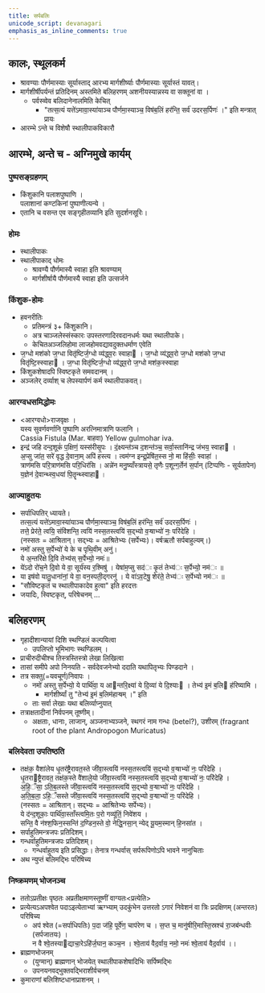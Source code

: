 ```yaml
---
title: सर्पबलिः
unicode_script: devanagari
emphasis_as_inline_comments: true
---
```


## कालः, स्थूलकर्म
  - श्रावण्याः पौर्णमास्याः सूर्यास्ताद् आरभ्य मार्गशीर्ष्याः पौर्णमास्याः सूर्यास्तं यावत्।
  - मार्गशीर्षीपर्यन्तं प्रतिदिनम् अस्तमिते बलिहरणम् अशनीयस्यान्नस्य वा सक्तूनां वा ।
    - पर्वस्व्वेव बलिदानेनालमिति केचित्
      - "तत्स॒त्यं यत्ते॑ऽमावा॒स्या॑याञ्च पौर्णमा॒स्याञ्च॒ विष॑ब॒लिं हर॑न्ति॒ सर्व॑ उदरस॒र्पिणः॑ ।" इति मन्त्रात् प्रायः
  - आरम्भे ऽन्ते च विशेषौ स्थालीपाकविकारौ

## आरम्भे, अन्ते च - अग्निमुखे कार्यम्
### पुष्पसङ्ग्रहणम्
- किंशुकानि पलाशपुष्पाणि ।  
पलाशानां कण्टकिनां पुष्पाणीत्यन्ये ।
- एतानि च वसन्त एव सङ्गृहीतव्यानि इति सुदर्शनसूरिः।

### होमः
- स्थालीपाकः
- स्थालीपाकाद् धोमः
  - श्रावण्यै पौर्णमास्यै स्वाहा इति श्रावण्याम्
  - मार्गशीर्षायै पौर्णमास्यै स्वाहा इति उत्सर्जने

### किंशुक-होमः
- हवनरीतिः
  - प्रतिमन्त्रं ३+ किंशुकानि।
  - अत्र चाञ्जलेस्संस्कारः उपस्तरणादिरवदानधर्मः यथा स्थालीपाके।
  - केचितअञ्जलिहोमा लाजहोमवद्यावदुक्तधर्माण एवेति
-  ज॒ग्धो मश॑को ज॒ग्धा वितृ॑ष्टिर्ज॒ग्धो व्य॑द्ध्व॒रः स्वाहा । ज॒ग्धो व्य॑द्ध्व॒रो ज॒ग्धो मश॑को ज॒ग्धा वितृ॑ष्टि॒स्स्वाहा । ज॒ग्धा वितृ॑ष्टिर्ज॒ग्धो व्य॑द्ध्व॒रो ज॒ग्धो मश॑क॒स्स्वाहा
- किंशुकशेषादपि स्विष्टकृते समवदानम् ।
- अञ्जलेर् दर्व्याश् च लेपस्यार्पणं कर्म स्थालीपाकवत्।

### आरग्वधसमिद्धोमः
- <आरग्वधो>राजवृक्षः ।  
यस्य सुवर्णवर्णानि पुष्पाणि अरत्निमात्राणि फलानि ।  
Cassia Fistula (Mar. बाहवा) Yellow gulmohar iva.
- इन्द्र॑ जहि दन्द॒शूकं॑ प॒क्षिणं॒ यस्स॑रीसृ॒पः । दं॒क्ष्यन्त॑ञ्च द॒शन्त॑ञ्च॒ सर्वा॒स्तानि॑न्द्र जंभय॒ स्वाहा ।  
अ॒प्सु जा॑त॒ सरे॑ वृद्ध दे॒वाना॒म् अपि॑ हस्त्य । त्वम॑ग्न इन्द्र॒प्रेषि॑त॒स्स नो॒ मा हिंसीः॒ स्वाहा॑ ।  
त्राण॑मसि परि॒त्राण॑मसि परि॒धिर॑सि । अन्ने॑न मनु॒ष्याँस्त्रायसे॒ तृणैः प॒शून्ग॒र्तेन॑ स॒र्पान् (टिप्पणिः - सूर्यतापेन) य॒ज्ञेन॑ दे॒वान्थ्स्व॒धया॑ पि॒तॄन्थ्स्वाहा ।

### आज्याहुतयः
- सर्पाधिपतिर् ध्यायते।  
तत्स॒त्यं यत्ते॑ऽमावा॒स्या॑याञ्च पौर्णमा॒स्याञ्च॒ विष॑ब॒लिं हर॑न्ति॒ सर्व॑ उदरस॒र्पिणः॑ ।  
तत्ते॒ प्रेर॑ते॒ त्वयि॒ संवि॑शन्ति॒ त्वयि॑ नस्स॒तस्त्वयि॑ स॒द्भ्यो व॒ऱ्षाभ्यो॑ नः॒ परि॑देहि ।  
(नस्सतः = आश्रितान्। सद्भ्यः = आश्रितेभ्यः (सर्पेभ्यः)। वर्षऋतौ सर्पबाहुल्यम्।)
- नमो॑ अस्तु स॒र्पेभ्यो॑ ये के च पृथि॒वीम् अनु॑।  
ये अ॒न्तरि॑क्षे दि॒वि तेभ्य॑स् स॒र्पेभ्यो॒ नमः॑॥
- ये॑ऽदो रो॑च॒ने दि॒वो ये वा॒ सूर्य॑स्य र॒श्मिषु॑ । येषा॑म॒प्सु सद॑ः कृ॒तं तेभ्य॑ः स॒र्पेभ्यो॒ नम॑ः ॥
- या इष॑वो यातु॒धाना॑नां॒ ये वा॒ वन॒स्पती॒द्गरनु॑ । ये वा॑ऽव॒टेषु॒ शेर॑ते॒ तेभ्य॑ः स॒र्पेभ्यो नम॑ः ॥
- "सौविष्टकृतं च स्थालीपाकादेव हुत्वा" इति हरदत्तः
- जयादिः, स्विष्टकृत्,  परिषेचनम् …

## बलिहरणम्
- गृहादीशान्यायां दिशि स्थण्डिलं कल्पयित्वा
  - उपलिप्तो भूमिभागः स्थण्डिलम् ।
- प्राचीरुदीचीश्च तिस्त्रस्तिस्त्रो लेखा लिखित्वा
- तासां समीपे अपो निनयति - सर्वदेवजनेभ्यो ददाति यथापितृभ्यः पिण्डदाने ।
- तत्र सक्तु(=यवचूर्ण)निवापः ।
  - नमो॑ अस्तु स॒र्पेभ्यो॒ ये पार्थि॑वा॒ य आन्तरि॒क्ष्या॑ ये दि॒व्या॑ ये दि॒श्याः । तेभ्य॑ इ॒मं ब॒लि ह॑रिष्यामि ।
    - मार्गशीर्ष्यां तु "तेभ्य॑ इ॒मं ब॒लिम॑हाऱ्षम् ।" इति
  - ताः सर्वा लेखाः यथा बलिर्व्याप्नुयात्
- तत्राक्षतादीनां निर्वपनम्  तूष्णीम्।
  - अक्षताः, धानाः, लाजान्, अञ्जनाभ्यञ्जने, स्थगरं‌ नाम गन्धः (betel?), उशीरम् (fragrant root of the plant Andropogon Muricatus)

### बलिदेवता उपतिष्ठति
- तक्ष॑क॒ वैशा॑लेय धृ॒तर॑ष्ट्रैरावत॒स्ते जी॑वा॒स्त्वयि॑ नस्स॒तस्त्वयि॑ स॒द्भ्यो व॒ऱ्षाभ्यो॑ नः॒ परि॑देहि ।   
धृ॒तराष्ट्रैरावत॒ तक्ष॑क॒स्ते वै॑शाले॒यो जी॑वा॒स्त्वयि॑ नस्स॒तस्त्वयि॑ स॒द्भ्यो व॒ऱ्षाभ्यो॑ नः॒ परि॑देहि ।   
अ॒हि॒ँसा॒ ऽति॒ब॒लस्ते जी॑वा॒स्त्वयि॑ नस्स॒तस्त्वयि॑ स॒द्भ्यो व॒ऱ्षाभ्यो॑ नः॒ परि॑देहि ।   
अ॒ति॒ब॒ला॒ ऽहि॒ँसस्ते जी॑वा॒स्त्वयि॑ नस्स॒तस्त्वयि॑ स॒द्भ्यो व॒ऱ्षाभ्यो॑ नः॒ परि॑देहि ।   
(नस्सतः = आश्रितान्। सद्भ्यः = आश्रितेभ्यः सर्पेभ्यः)।  
ये द॑न्द॒शूकाः॒ पार्थि॑वा॒स्ताँस्त्वमि॒तः प॒रो गव्यू॑तिं॒ निवे॑शय ।   
सन्ति॒ वै न॑श्श॒फिन॒स्सन्ति॑ द॒ण्डिन॒स्ते वो॒ नेद्धि॒नसा॒न् न्येद् यू॒यम॒स्मान् हि॒नसा॑त ।
- सर्पाहुतिमन्त्रजपः प्रतिदिशम्।  
- गन्धर्वाहुतिमन्त्रजपः प्रतिदिशम्।
  - गन्धर्वाहुतय इति प्रसिद्धाः। तेनात्र गन्धर्वास् सर्परूपिणोऽपि भावने नानुचिताः
- अथ न्युप्तं बलिमद्भिः परिषिच्य

### निष्क्रमणम् भोजनञ्च
- ततोऽप्रतीक्षः पृष्ठतः अप्रतीक्षमाणस्तूष्णीं वाग्यतः<प्रत्येति>
- प्रत्येत्यऽअपश्वेत पदाऽइत्येताभ्यां ऋग्भ्याम् उदकुंभेन उत्तरतो ऽगारं निवेशनं वा त्रिः प्रदक्षिणम् (अन्तरतः) परिषिच्य
  - अप॑ श्वेत (=सर्पाधिपतिः) प॒दा ज॑हि॒ पूर्वे॑ण॒ चाप॑रेण च । स॒प्त च॒ मानु॑षीरि॒मास्ति॒स्रश्च॑ रा॒जब॑न्धवीः (सर्पजातयः) ।  
न वै श्वे॒तस्याद्याचा॒रेऽहि॑र्ज॒घान॒ कञ्च॒न । श्वे॒ताय॑ वैद॒र्वाय॒ नमो॒ नमः॑ श्वे॒ताय॑ वैद॒र्वाय॑ ।।
- ब्राह्मणभोजनम्
  - (युग्मान्) ब्राह्मणान् भोजयेत् स्थालीपाकशेषादिभिः सर्पिष्मद्भिः
  - उपनयनवद्भुक्तवद्भिराशीर्वचनम्
- कुमाराणां बलिशिष्टधानाप्राशनम् ।
